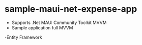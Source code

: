 # sample-maui-net-expense-app

- Supports .Net MAUI Community Toolkit MVVM
- Sample application full MVVM

-Entity Framework
  
